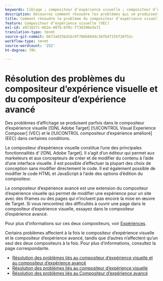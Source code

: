 ```yaml
---
keywords: Ciblage ; compositeur d’expérience visuelle ; compositeur d’expérience visuelle amélioré ; vec ; résoudre les problèmes liés au compositeur d’expérience visuelle ; dépannage ; cee ; compositeur d’expérience amélioré ; tls ; tls 1.2
description: Découvrez comment résoudre les problèmes qui se produisent parfois dans le compositeur d’expérience visuelle (VEC) et le compositeur d’expérience amélioré (CEE) dans certaines conditions.
title: Comment résoudre le problème du compositeur d’expérience visuelle et du compositeur d’expérience amélioré ?
feature: Compositeur d’expérience visuelle (VEC)
exl-id: a971627c-662e-487b-bf0c-f73d196e3e71
translation-type: tm+mt
source-git-commit: b673a925bd16c9f786b884dc36fbd7155f26f51c
workflow-type: tm+mt
source-wordcount: '252'
ht-degree: 70%

---
```


# Résolution des problèmes du compositeur d’expérience visuelle et du compositeur d’expérience avancé

Des problèmes d’affichage se produisent parfois dans le compositeur d’expérience visuelle [!DNL Adobe Target] [!UICONTROL Visual Experience Composer] (VEC) et le [!UICONTROL compositeur d’expérience amélioré] (EEC) dans certaines conditions.

Le compositeur d’expérience visuelle constitue l’une des principales fonctionnalités d’ [!DNL Adobe Target]. Il s’agit d’un éditeur qui permet aux marketeurs et aux concepteurs de créer et de modifier du contenu à l’aide d’une interface visuelle. Il est possible d’effectuer la plupart des choix de conception sans modifier directement le code. Il est également possible de modifier le code HTML et JavaScript à l’aide des options d’édition du compositeur.

Le compositeur d’expérience avancé est une extension du compositeur d’expérience visuelle qui permet de modifier une expérience pour un site avec des iframes ou des pages qui n’incluent pas encore la mise en œuvre de Target. Si vous rencontrez des difficultés à ouvrir une page dans le compositeur d’expérience visuelle, essayez dans le compositeur d’expérience avancé.

Pour plus d’informations sur ces deux compositeurs, voir [Expériences](/help/c-experiences/experiences.md#concept_A2E10F6AFB3D4AEAB6951EE14688848D).

Certains problèmes affectent à la fois le compositeur d’expérience visuelle et le compositeur d’expérience avancé, tandis que d’autres n’affectent qu’un seul des deux compositeurs à la fois. Pour plus d’informations, consultez la page correspondante.

* [Résolution des problèmes liés au compositeur d’expérience visuelle et au compositeur d’expérience avancé](/help/c-experiences/c-visual-experience-composer/r-troubleshoot-composer/issues-related-to-the-visual-experience-composer-vec-and-enhanced-experience-composer-eec.md)
* [Résolution des problèmes liés au compositeur d’expérience visuelle](/help/c-experiences/c-visual-experience-composer/r-troubleshoot-composer/troubleshooting-issues-related-to-the-visual-experience-composer-vec.md)
* [Résolution des problèmes liés au Compositeur d’expérience avancé](/help/c-experiences/c-visual-experience-composer/r-troubleshoot-composer/troubleshooting-issues-related-to-the-enhanced-experience-composer-eec.md)
